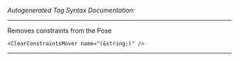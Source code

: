 _Autogenerated Tag Syntax Documentation:_

---
Removes constraints from the Pose

```
<ClearConstraintsMover name="(&string;)" />
```



---
